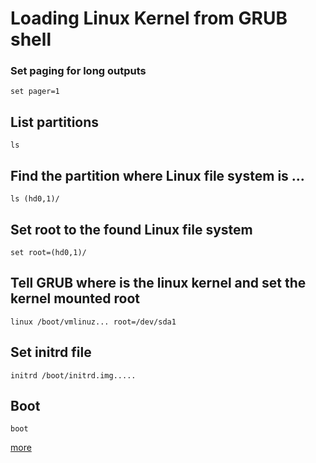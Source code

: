 # Loading Linux Kernel from GRUB shell

### Set paging for long outputs
```
set pager=1
```

## List partitions
```
ls
```

## Find the partition where Linux file system is ...
```
ls (hd0,1)/
```

## Set root to the found Linux file system
```
set root=(hd0,1)/
```

## Tell GRUB where is the linux kernel and set the kernel mounted root
```
linux /boot/vmlinuz... root=/dev/sda1
```

## Set initrd file
```
initrd /boot/initrd.img.....
```

## Boot
```
boot
```

[more](https://www.linux.com/training-tutorials/how-rescue-non-booting-grub-2-linux/)
